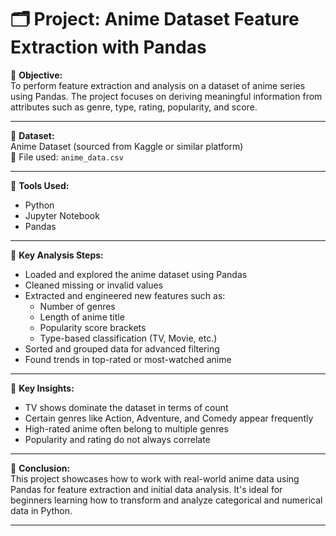 # 🗂️ Project: Anime Dataset Feature Extraction with Pandas

🔹 **Objective:**  
To perform feature extraction and analysis on a dataset of anime series using Pandas. The project focuses on deriving meaningful information from attributes such as genre, type, rating, popularity, and score.

---

🔹 **Dataset:**  
Anime Dataset (sourced from Kaggle or similar platform)  
📁 File used: `anime_data.csv`

---

🔹 **Tools Used:**
- Python
- Jupyter Notebook
- Pandas

---

🔹 **Key Analysis Steps:**
- Loaded and explored the anime dataset using Pandas
- Cleaned missing or invalid values
- Extracted and engineered new features such as:
  - Number of genres
  - Length of anime title
  - Popularity score brackets
  - Type-based classification (TV, Movie, etc.)
- Sorted and grouped data for advanced filtering
- Found trends in top-rated or most-watched anime

---

🔹 **Key Insights:**
- TV shows dominate the dataset in terms of count
- Certain genres like Action, Adventure, and Comedy appear frequently
- High-rated anime often belong to multiple genres
- Popularity and rating do not always correlate

---

🔹 **Conclusion:**  
This project showcases how to work with real-world anime data using Pandas for feature extraction and initial data analysis. It's ideal for beginners learning how to transform and analyze categorical and numerical data in Python.

---

